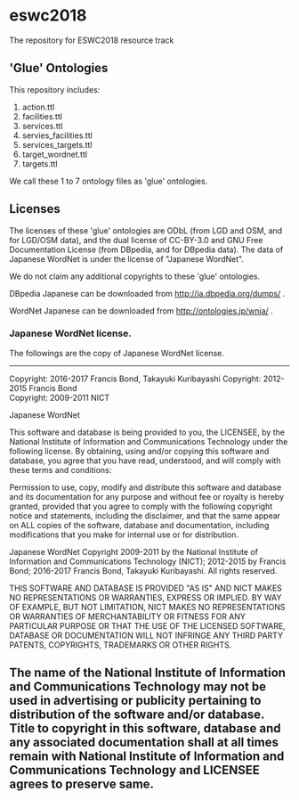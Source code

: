# eswc2018
The repository for ESWC2018 resource track

## 'Glue' Ontologies

This repository includes:
1. action.ttl
2. facilities.ttl
3. services.ttl
4. servies_facilities.ttl
5. services_targets.ttl
6. target_wordnet.ttl
7. targets.ttl

We call these 1 to 7 ontology files as 'glue' ontologies.

## Licenses

The licenses of these 'glue' ontologies are ODbL (from LGD and OSM, and for LGD/OSM data), and the dual license of CC-BY-3.0 and GNU Free Documentation License (from DBpedia, and for DBpedia data). The data of Japanese WordNet is under the license of "Japanese WordNet".

We do not claim any additional copyrights to these 'glue' ontologies.

DBpedia Japanese can be downloaded from http://ja.dbpedia.org/dumps/ .

WordNet Japanese can be downloaded from http://ontologies.jp/wnja/ .

### Japanese WordNet license.

The followings are the copy of Japanese WordNet license.

----------------------------------------------------------------------
Copyright: 2016-2017 Francis Bond, Takayuki Kuribayashi
Copyright: 2012-2015 Francis Bond	   
Copyright: 2009-2011 NICT



Japanese WordNet

This software and database is being provided to you, the LICENSEE, by
the National Institute of Information and Communications Technology
under the following license.  By obtaining, using and/or copying this
software and database, you agree that you have read, understood, and
will comply with these terms and conditions:
  
  Permission to use, copy, modify and distribute this software and
  database and its documentation for any purpose and without fee or
  royalty is hereby granted, provided that you agree to comply with
  the following copyright notice and statements, including the
  disclaimer, and that the same appear on ALL copies of the software,
  database and documentation, including modifications that you make
  for internal use or for distribution.
  
Japanese WordNet Copyright 2009-2011 by the National Institute of
Information and Communications Technology (NICT); 2012-2015 by Francis
Bond; 2016-2017 Francis Bond, Takayuki Kuribayashi.  All rights reserved.
  
THIS SOFTWARE AND DATABASE IS PROVIDED "AS IS" AND NICT MAKES NO
REPRESENTATIONS OR WARRANTIES, EXPRESS OR IMPLIED.  BY WAY OF EXAMPLE,
BUT NOT LIMITATION, NICT MAKES NO REPRESENTATIONS OR WARRANTIES OF
MERCHANTABILITY OR FITNESS FOR ANY PARTICULAR PURPOSE OR THAT THE USE
OF THE LICENSED SOFTWARE, DATABASE OR DOCUMENTATION WILL NOT INFRINGE
ANY THIRD PARTY PATENTS, COPYRIGHTS, TRADEMARKS OR OTHER RIGHTS.
  
The name of the National Institute of Information and Communications
Technology may not be used in advertising or publicity pertaining to
distribution of the software and/or database.  Title to copyright in
this software, database and any associated documentation shall at all
times remain with National Institute of Information and Communications
Technology and LICENSEE agrees to preserve same.
----------------------------------------------------------------------
